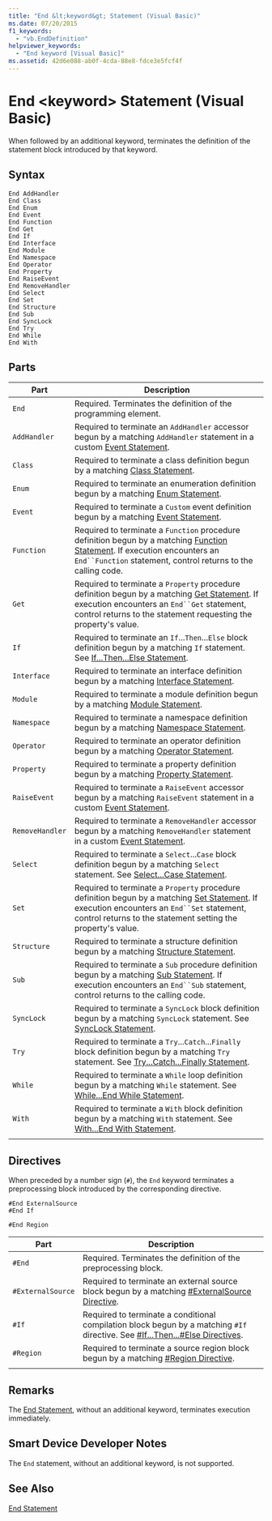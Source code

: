 ```yaml
---
title: "End &lt;keyword&gt; Statement (Visual Basic)"
ms.date: 07/20/2015
f1_keywords: 
  - "vb.EndDefinition"
helpviewer_keywords: 
  - "End keyword [Visual Basic]"
ms.assetid: 42d6e088-ab0f-4cda-88e8-fdce3e5fcf4f
---
```

# End &lt;keyword&gt; Statement (Visual Basic)
When followed by an additional keyword, terminates the definition of the statement block introduced by that keyword.  
  
## Syntax  
  
```  
End AddHandler  
End Class   
End Enum   
End Event   
End Function   
End Get   
End If   
End Interface   
End Module   
End Namespace   
End Operator   
End Property   
End RaiseEvent  
End RemoveHandler  
End Select   
End Set   
End Structure   
End Sub   
End SyncLock   
End Try   
End While   
End With  
```  
  
## Parts  
|Part|Description|
|---|---|
|`End`|Required. Terminates the definition of the programming element.|
|`AddHandler`|Required to terminate an `AddHandler` accessor begun by a matching `AddHandler` statement in a custom [Event Statement](../../../visual-basic/language-reference/statements/event-statement.md).|
|`Class`|Required to terminate a class definition begun by a matching [Class Statement](../../../visual-basic/language-reference/statements/class-statement.md).|
|`Enum`|Required to terminate an enumeration definition begun by a matching [Enum Statement](../../../visual-basic/language-reference/statements/enum-statement.md).|
|`Event`|Required to terminate a `Custom` event definition begun by a matching [Event Statement](../../../visual-basic/language-reference/statements/event-statement.md).|  
|`Function`|Required to terminate a `Function` procedure definition begun by a matching [Function Statement](../../../visual-basic/language-reference/statements/function-statement.md). If execution encounters an `End``Function` statement, control returns to the calling code.|
|`Get`|Required to terminate a `Property` procedure definition begun by a matching [Get Statement](../../../visual-basic/language-reference/statements/get-statement.md). If execution encounters an `End``Get` statement, control returns to the statement requesting the property's value.|
|`If`|Required to terminate an `If`...`Then`...`Else` block definition begun by a matching `If` statement. See [If...Then...Else Statement](../../../visual-basic/language-reference/statements/if-then-else-statement.md).|
|`Interface`|Required to terminate an interface definition begun by a matching [Interface Statement](../../../visual-basic/language-reference/statements/interface-statement.md).|
|`Module`|Required to terminate a module definition begun by a matching [Module Statement](../../../visual-basic/language-reference/statements/module-statement.md).|
|`Namespace`|Required to terminate a namespace definition begun by a matching [Namespace Statement](../../../visual-basic/language-reference/statements/namespace-statement.md).|
|`Operator`|Required to terminate an operator definition begun by a matching [Operator Statement](../../../visual-basic/language-reference/statements/operator-statement.md).|
|`Property`|Required to terminate a property definition begun by a matching [Property Statement](../../../visual-basic/language-reference/statements/property-statement.md).|
|`RaiseEvent`|Required to terminate a `RaiseEvent` accessor begun by a matching `RaiseEvent` statement in a custom [Event Statement](../../../visual-basic/language-reference/statements/event-statement.md).|
|`RemoveHandler`|Required to terminate a `RemoveHandler` accessor begun by a matching `RemoveHandler` statement in a custom [Event Statement](../../../visual-basic/language-reference/statements/event-statement.md).|
|`Select`|Required to terminate a `Select`...`Case` block definition begun by a matching `Select` statement. See [Select...Case Statement](../../../visual-basic/language-reference/statements/select-case-statement.md).  
|`Set`|Required to terminate a `Property` procedure definition begun by a matching [Set Statement](../../../visual-basic/language-reference/statements/set-statement.md). If execution encounters an `End``Set` statement, control returns to the statement setting the property's value.  
|`Structure`|Required to terminate a structure definition begun by a matching [Structure Statement](../../../visual-basic/language-reference/statements/structure-statement.md).  
|`Sub`|Required to terminate a `Sub` procedure definition begun by a matching [Sub Statement](../../../visual-basic/language-reference/statements/sub-statement.md). If execution encounters an `End``Sub` statement, control returns to the calling code.  
|`SyncLock`|Required to terminate a `SyncLock` block definition begun by a matching `SyncLock` statement. See [SyncLock Statement](../../../visual-basic/language-reference/statements/synclock-statement.md).  
|`Try`|Required to terminate a `Try`...`Catch`...`Finally` block definition begun by a matching `Try` statement. See [Try...Catch...Finally Statement](../../../visual-basic/language-reference/statements/try-catch-finally-statement.md).  
|`While`|Required to terminate a `While` loop definition begun by a matching `While` statement. See [While...End While Statement](../../../visual-basic/language-reference/statements/while-end-while-statement.md).  
|`With`| Required to terminate a `With` block definition begun by a matching `With` statement. See [With...End With Statement](../../../visual-basic/language-reference/statements/with-end-with-statement.md).  
|||
  
## Directives
 When preceded by a number sign (`#`), the `End` keyword terminates a preprocessing block introduced by the corresponding directive.  
 
```
#End ExternalSource
#End If

#End Region
```

|Part|Description|
|---|---|
|`#End`|Required. Terminates the definition of the preprocessing block.|
|`#ExternalSource`|Required to terminate an external source block begun by a matching [#ExternalSource Directive](../../../visual-basic/language-reference/directives/externalsource-directive.md).|
|`#If`|Required to terminate a conditional compilation block begun by a matching `#If` directive. See [#If...Then...#Else Directives](../../../visual-basic/language-reference/directives/if-then-else-directives.md).|
|`#Region`|Required to terminate a source region block begun by a matching [#Region Directive](../../../visual-basic/language-reference/directives/region-directive.md).|
|||
 
## Remarks  
The [End Statement](../../../visual-basic/language-reference/statements/end-statement.md), without an additional keyword, terminates execution immediately.  
  
## Smart Device Developer Notes  
 The `End` statement, without an additional keyword, is not supported.  
  
## See Also  
 [End Statement](../../../visual-basic/language-reference/statements/end-statement.md)
